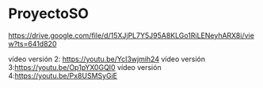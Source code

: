 # ProyectoSO
https://drive.google.com/file/d/15XJjPL7Y5J95A8KLGo1RiLENeyhARX8i/view?ts=641d820

vídeo versión 2: https://youtu.be/YcI3wjmih24
vídeo versión 3:https://youtu.be/Op1pYX0GQI0
vídeo versión 4:https://youtu.be/Px8USMSyGiE
